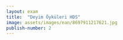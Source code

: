 ```yaml
---
layout: exam
title:  "Deyim Öyküleri HDS"
image: assets/images/ean/8697911217621.jpg
publish-number: 2
---
```


